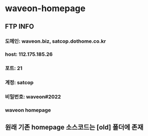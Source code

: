 # waveon-homepage


## FTP INFO

### 도메인: waveon.biz, satcop.dothome.co.kr
### host: 112.175.185.26
### 포트: 21
### 계정: satcop
### 비밀번호: waveon#2022
### waveon  homepage


## 원래 기존 homepage 소스코드는 [old] 폴더에 존재
